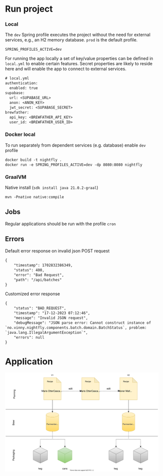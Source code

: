# Run project

### Local
The `dev` Spring profile executes the project without the need for external services, e.g., an H2 memory database. `prod` is the default profile.
```
SPRING_PROFILES_ACTIVE=dev
```

  
For running the app locally a set of key/value properties can be defined in `local.yml` to enable certain features.
Secret properties are likely to reside here and will enable the app to connect to external services.
```
# local.yml
authentication:
  enabled: true
supabase:
  url: <SUPABASE_URL>
  anon: <ANON_KEY>
  jwt_secret: <SUPABASE_SECRET>
brewfather:
  api_key: <BREWFATHER_API_KEY>
  user_id: <BREWFATHER_USER_ID>
```

### Docker local
To run separately from dependent services (e.g. database) enable `dev` profile
```
docker build -t nightfly .
docker run -e SPRING_PROFILES_ACTIVE=dev -dp 8080:8080 nightfly
```

### GraalVM

Native install (`sdk install java 21.0.2-graal`)
```
mvn -Pnative native:compile
```

## Jobs

Regular applications should be run with the profile `cron`

## Errors

Default error response on invalid json POST request
```
{
    "timestamp": 1702832386349,
    "status": 400,
    "error": "Bad Request",
    "path": "/api/batches"
}
```

Customized error response
```
{
    "status": "BAD_REQUEST",
    "timestamp": "17-12-2023 07:12:46",
    "message": "Invalid JSON request",
    "debugMessage": "JSON parse error: Cannot construct instance of `no.vinny.nightfly.components.batch.domain.BatchStatus`, problem: `java.lang.IllegalArgumentException`",
    "errors": null
}
```

# Application

![](docs/process.svg)
